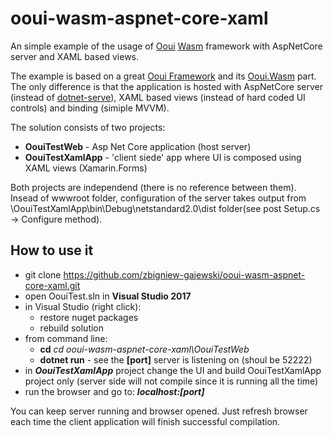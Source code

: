 # ooui-wasm-aspnet-core-xaml
An simple example of the usage of [Ooui](https://github.com/praeclarum/Ooui) [Wasm](https://github.com/praeclarum/Ooui/wiki/Xamarin.Forms-with-Web-Assembly) framework with AspNetCore server and XAML based views.

The example is based on a great [Ooui Framework](https://github.com/praeclarum/Ooui) and its [Ooui.Wasm](https://github.com/praeclarum/Ooui/wiki/Xamarin.Forms-with-Web-Assembly) part. The only difference is that the application is hosted with AspNetCore server (instead of [dotnet-serve](https://github.com/natemcmaster/dotnet-serve)), XAML based views (instead of hard coded UI controls) and binding (simiple MVVM).

The solution consists of two projects:

* **OouiTestWeb** - Asp Net Core application (host server)
* **OouiTestXamlApp** - 'client siede' app where UI is composed using XAML views (Xamarin.Forms)

Both projects are independend (there is no reference between them). Insead of wwwroot folder, configuration of the server takes output from \OouiTestXamlApp\bin\Debug\netstandard2.0\dist folder(see post Setup.cs -> Configure method).

## How to use it

* git clone https://github.com/zbigniew-gajewski/ooui-wasm-aspnet-core-xaml.git
* open OouiTest.sln in **Visual Studio 2017**
* in Visual Studio (right click):
  * restore nuget packages
  * rebuild solution
* from command line:
  * **cd** *cd ooui-wasm-aspnet-core-xaml\OouiTestWeb*
  * **dotnet run** - see the **[port]** server is listening on (shoul be 52222)
* in ***OouiTestXamlApp*** project change the UI and build OouiTestXamlApp project only (server side will not compile since it is running all the time)
* run the browser and go to: ***localhost:[port]***

You can keep server running and browser opened. Just refresh browser each time the client application will finish successful compilation.
